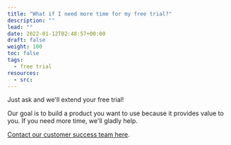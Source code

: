 ```yaml
---
title: "What if I need more time for my free trial?"
description: ""
lead: ""
date: 2022-01-12T02:48:57+00:00
draft: false
weight: 100
toc: false
tags:
  - free trial
resources:
  - src:
---
```


Just ask and we'll extend your free trial!

Our goal is to build a product you want to use because it provides value to you. If you need more time, we'll gladly help.

[Contact our customer success team here](/contact-support/).